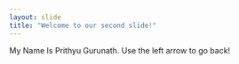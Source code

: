 ```yaml
---
layout: slide
title: "Welcome to our second slide!"
---
```

My Name Is Prithyu Gurunath.
Use the left arrow to go back!
